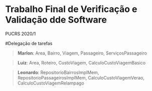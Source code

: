 # Trabalho Final de Verificação e Validação dde Software
<p>PUCRS 2020/1</p>

#Delegação de tarefas

> <b>Marlon</b>:
Area, 
Bairro, 
Viagem, 
Passageiro, 
ServiçosPassageiro

> <b>Luiz</b>:
Area, 
Roteiro, 
CustoViagem, 
CalculoCustoViagemBasico

> <b>Leonardo</b>:
RepositorioBairrosImplMem, 
RepositorioPassageirosImplMem, 
CalculoCustoViagemVerao, 
CalculoCustoViagemRelampago





